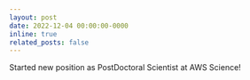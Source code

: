 ```yaml
---
layout: post
date: 2022-12-04 00:00:00-0000
inline: true
related_posts: false
---
```


Started new position as PostDoctoral Scientist at AWS Science!
